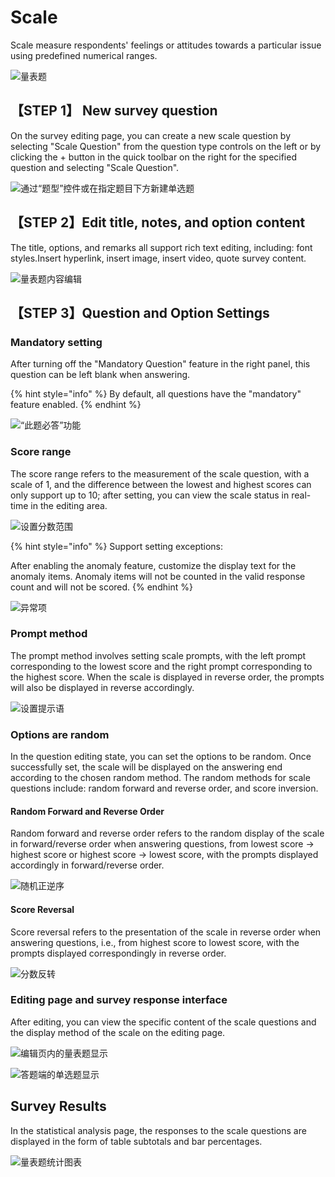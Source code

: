 # Scale

Scale measure respondents' feelings or attitudes towards a particular issue using predefined numerical ranges.

![量表题](<../../.gitbook/assets/image (101) (1).png>)

## 【STEP 1】 New survey question

On the survey editing page, you can create a new scale question by selecting "Scale Question" from the question type controls on the left or by clicking the + button in the quick toolbar on the right for the specified question and selecting "Scale Question".

![通过“题型”控件或在指定题目下方新建单选题](<../../.gitbook/assets/Snipaste_2023-10-10_15-15-53 (1).png>)

## 【STEP 2】Edit title, notes, and option content

The title, options, and remarks all support rich text editing, including: font styles.Insert hyperlink, insert image, insert video, quote survey content.

![量表题内容编辑](../../.gitbook/assets/Snipaste_2023-10-10_16-06-01.png)

## 【STEP 3】Question and Option Settings

### Mandatory setting

After turning off the "Mandatory Question" feature in the right panel, this question can be left blank when answering.

{% hint style="info" %}
By default, all questions have the "mandatory" feature enabled.
{% endhint %}

![“此题必答”功能](../../.gitbook/assets/Snipaste_2023-10-10_16-06-48.png)

### Score range

The score range refers to the measurement of the scale question, with a scale of 1, and the difference between the lowest and highest scores can only support up to 10; after setting, you can view the scale status in real-time in the editing area.

![设置分数范围](../../.gitbook/assets/Snipaste_2023-10-10_16-08-08.png)

{% hint style="info" %}
Support setting exceptions:

After enabling the anomaly feature, customize the display text for the anomaly items. Anomaly items will not be counted in the valid response count and will not be scored.
{% endhint %}

![异常项](../../.gitbook/assets/Snipaste_2023-10-10_16-09-58.png)

### Prompt method

The prompt method involves setting scale prompts, with the left prompt corresponding to the lowest score and the right prompt corresponding to the highest score. When the scale is displayed in reverse order, the prompts will also be displayed in reverse accordingly.

![设置提示语](../../.gitbook/assets/Snipaste_2023-10-10_16-10-57.png)

### Options are random

In the question editing state, you can set the options to be random. Once successfully set, the scale will be displayed on the answering end according to the chosen random method. The random methods for scale questions include: random forward and reverse order, and score inversion.

#### Random Forward and Reverse Order

Random forward and reverse order refers to the random display of the scale in forward/reverse order when answering questions, from lowest score -> highest score or highest score -> lowest score, with the prompts displayed accordingly in forward/reverse order.

![随机正逆序](../../.gitbook/assets/Snipaste_2023-10-10_16-12-55.png)

#### Score Reversal

Score reversal refers to the presentation of the scale in reverse order when answering questions, i.e., from highest score to lowest score, with the prompts displayed correspondingly in reverse order.

![分数反转](<../../.gitbook/assets/Snipaste_2023-10-10_16-13-52 (2).png>)

### Editing page and survey response interface

After editing, you can view the specific content of the scale questions and the display method of the scale on the editing page.

![编辑页内的量表题显示](<../../.gitbook/assets/image (140).png>)

![答题端的单选题显示](<../../.gitbook/assets/image (261).png>)

## Survey Results

In the statistical analysis page, the responses to the scale questions are displayed in the form of table subtotals and bar percentages.

![量表题统计图表](../../.gitbook/assets/Snipaste_2023-10-10_16-17-13.png)

